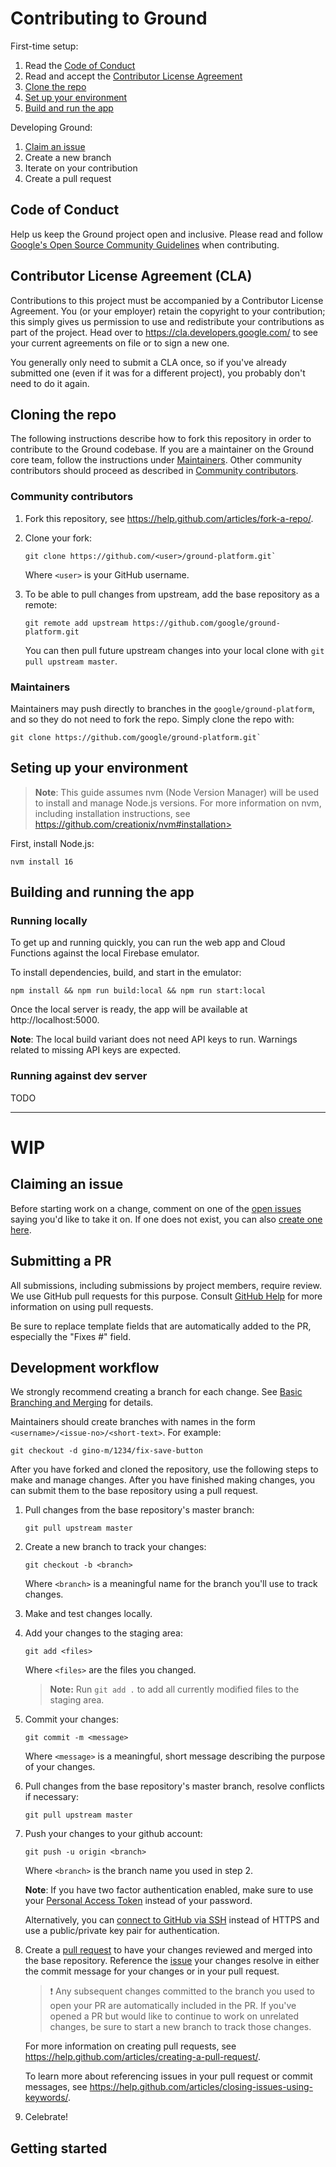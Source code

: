 # Contributing to Ground

First-time setup:

1. Read the [Code of Conduct](#code-of-conduct)
2. Read and accept the [Contributor License Agreement](#contributor-license-agreement-cla)
3. [Clone the repo](#cloning-the-repo)
4. [Set up your environment](#seting-up-your-environment)
5. [Build and run the app](#building-and-running-the-app)

Developing Ground:

1. [Claim an issue](#claiming-an-issue)
2. Create a new branch
3. Iterate on your contribution
4. Create a pull request

## Code of Conduct

Help us keep the Ground project open and inclusive. Please read and follow 
[Google's Open Source Community Guidelines](https://opensource.google.com/conduct/)
when contributing.

## Contributor License Agreement (CLA)

Contributions to this project must be accompanied by a Contributor License
Agreement. You (or your employer) retain the copyright to your contribution;
this simply gives us permission to use and redistribute your contributions as
part of the project. Head over to <https://cla.developers.google.com/> to see
your current agreements on file or to sign a new one.

You generally only need to submit a CLA once, so if you've already submitted one
(even if it was for a different project), you probably don't need to do it
again.

## Cloning the repo

The following instructions describe how to fork this repository in order 
to contribute to the Ground codebase. If you are a maintainer on the Ground
core team, follow the instructions under [Maintainers](#maintainers). Other
community contributors should proceed as described in
[Community contributors](#community-contributors).

### Community contributors

1. Fork this repository, see <https://help.github.com/articles/fork-a-repo/>.

2. Clone your fork:
    
    ```shell
    git clone https://github.com/<user>/ground-platform.git`
    ```
    
    Where `<user>` is your GitHub username.

3. To be able to pull changes from upstream, add the base repository as a remote:
    
    ```shell
    git remote add upstream https://github.com/google/ground-platform.git
    ```

   You can then pull future upstream changes into your local clone with `git pull upstream master`.

### Maintainers

Maintainers may push directly to branches in the `google/ground-platform`, and
so they do not need to fork the repo. Simply clone the repo with:
    
```shell
git clone https://github.com/google/ground-platform.git`
```

## Seting up your environment

> **Note**: This guide assumes nvm (Node Version Manager) will be used to
> install and manage Node.js versions. For more information on nvm,
> including installation instructions, see
> https://github.com/creationix/nvm#installation>

First, install Node.js:

```shell
nvm install 16
```

## Building and running the app

### Running locally

To get up and running quickly, you can run the web app and Cloud Functions against the local
Firebase emulator.

To install dependencies, build, and start in the emulator:

```shell
npm install && npm run build:local && npm run start:local
```

Once the local server is ready, the app will be available at http://localhost:5000.

**Note**: The local build variant does not need API keys to run. Warnings related to missing
API keys are expected.

### Running against dev server

TODO

------

# WIP

## Claiming an issue

Before starting work on a change, comment on one of the [open issues](https://github.com/google/ground-platform/issues?utf8=%E2%9C%93&q=is%3Aissue+is%3Aopen)
saying you'd like to take it on. If one does not exist, you can also
[create one here](https://github.com/google/ground-platform/issues/new).

## Submitting a PR

All submissions, including submissions by project members, require review. We
use GitHub pull requests for this purpose. Consult
[GitHub Help](https://help.github.com/articles/about-pull-requests/) for more
information on using pull requests.

Be sure to replace template fields that are automatically added to the PR, especially
the "Fixes #<issue no>" field.

<!-- 4. Follow the instructions in the README files of each of the directories listed under [About this Repository](README.md#about-this-repository) section of this readme to set up your development environment. -->

## Development workflow

We strongly recommend creating a branch for each change. See [Basic Branching and Merging](https://git-scm.com/book/en/v2/Git-Branching-Basic-Branching-and-Merging) for details.

Maintainers should create branches with names in the form `<username>/<issue-no>/<short-text>`. For example:

```shell
git checkout -d gino-m/1234/fix-save-button
```

After you have forked and cloned the repository, use the following steps to
make and manage changes. After you have finished making changes, you can 
submit them to the base repository using a pull request. 

1. Pull changes from the base repository's master branch:
    
    `git pull upstream master`

1. Create a new branch to track your changes:
    
    `git checkout -b <branch>`
    
    Where `<branch>` is a meaningful name for the branch you'll use to track
    changes.

1. Make and test changes locally.

1. Add your changes to the staging area:
    
    `git add <files>`
    
    Where `<files>` are the files you changed.
    
    > **Note:** Run `git add .` to add all currently modified files to the staging area.

1. Commit your changes:
    
    `git commit -m <message>`
    
    Where `<message>` is a meaningful, short message describing the purpose of
    your changes.

1. Pull changes from the base repository's master branch, resolve conflicts if
   necessary:
      
    `git pull upstream master`

1. Push your changes to your github account:
    
    `git push -u origin <branch>`
    
    Where `<branch>` is the branch name you used in step 2.

    **Note**: If you have two factor authentication enabled, make sure to use
    your [Personal Access Token](https://help.github.com/en/github/authenticating-to-github/creating-a-personal-access-token-for-the-command-line) instead of your password.


    Alternatively, you can [connect to GitHub via SSH](https://help.github.com/en/github/authenticating-to-github/connecting-to-github-with-ssh) instead of HTTPS and use
    a public/private key pair for authentication.

1. Create a [pull request](https://help.github.com/articles/about-pull-requests/) to have your changes reviewed and merged into the base 
repository. Reference the [issue](https://github.com/google/ground-platform/issues) your changes resolve in either the commit message for your changes or in your pull request. 

    > :exclamation: Any subsequent changes committed to the branch you used
    > to open your PR are automatically included in the PR. If you've opened a
    > PR but would like to continue to work on unrelated changes, be sure to
    > start a new branch to track those changes.

    For more information on creating pull requests, see <https://help.github.com/articles/creating-a-pull-request/>. 
    
    To learn more about referencing issues in your pull request or commit messages, see <https://help.github.com/articles/closing-issues-using-keywords/>.

1. Celebrate!


## Getting started
